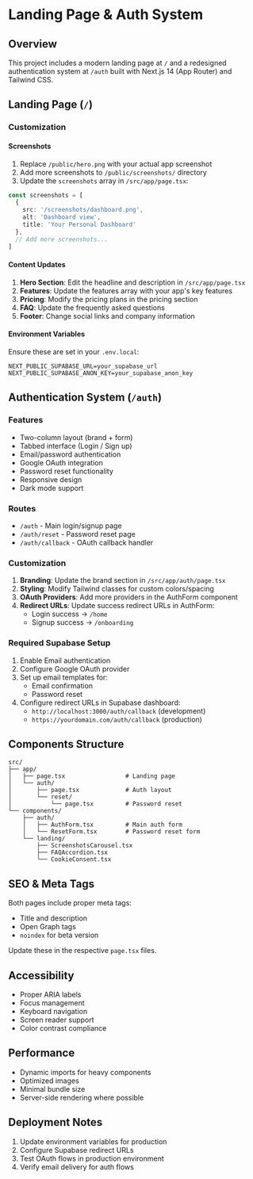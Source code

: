 # Landing Page & Auth System

## Overview

This project includes a modern landing page at `/` and a redesigned authentication system at `/auth` built with Next.js 14 (App Router) and Tailwind CSS.

## Landing Page (`/`)

### Customization

#### Screenshots
1. Replace `/public/hero.png` with your actual app screenshot
2. Add more screenshots to `/public/screenshots/` directory
3. Update the `screenshots` array in `/src/app/page.tsx`:

```typescript
const screenshots = [
  {
    src: '/screenshots/dashboard.png',
    alt: 'Dashboard view',
    title: 'Your Personal Dashboard'
  },
  // Add more screenshots...
]
```

#### Content Updates
1. **Hero Section**: Edit the headline and description in `/src/app/page.tsx`
2. **Features**: Update the features array with your app's key features
3. **Pricing**: Modify the pricing plans in the pricing section
4. **FAQ**: Update the frequently asked questions
5. **Footer**: Change social links and company information

#### Environment Variables
Ensure these are set in your `.env.local`:
```
NEXT_PUBLIC_SUPABASE_URL=your_supabase_url
NEXT_PUBLIC_SUPABASE_ANON_KEY=your_supabase_anon_key
```

## Authentication System (`/auth`)

### Features
- Two-column layout (brand + form)
- Tabbed interface (Login / Sign up)
- Email/password authentication
- Google OAuth integration
- Password reset functionality
- Responsive design
- Dark mode support

### Routes
- `/auth` - Main login/signup page
- `/auth/reset` - Password reset page
- `/auth/callback` - OAuth callback handler

### Customization
1. **Branding**: Update the brand section in `/src/app/auth/page.tsx`
2. **Styling**: Modify Tailwind classes for custom colors/spacing
3. **OAuth Providers**: Add more providers in the AuthForm component
4. **Redirect URLs**: Update success redirect URLs in AuthForm:
   - Login success → `/home`
   - Signup success → `/onboarding`

### Required Supabase Setup
1. Enable Email authentication
2. Configure Google OAuth provider
3. Set up email templates for:
   - Email confirmation
   - Password reset
4. Configure redirect URLs in Supabase dashboard:
   - `http://localhost:3000/auth/callback` (development)
   - `https://yourdomain.com/auth/callback` (production)

## Components Structure

```
src/
├── app/
│   ├── page.tsx                 # Landing page
│   └── auth/
│       ├── page.tsx             # Auth layout
│       └── reset/
│           └── page.tsx         # Password reset
└── components/
    ├── auth/
    │   ├── AuthForm.tsx         # Main auth form
    │   └── ResetForm.tsx        # Password reset form
    └── landing/
        ├── ScreenshotsCarousel.tsx
        ├── FAQAccordion.tsx
        └── CookieConsent.tsx
```

## SEO & Meta Tags

Both pages include proper meta tags:
- Title and description
- Open Graph tags
- `noindex` for beta version

Update these in the respective `page.tsx` files.

## Accessibility

- Proper ARIA labels
- Focus management
- Keyboard navigation
- Screen reader support
- Color contrast compliance

## Performance

- Dynamic imports for heavy components
- Optimized images
- Minimal bundle size
- Server-side rendering where possible

## Deployment Notes

1. Update environment variables for production
2. Configure Supabase redirect URLs
3. Test OAuth flows in production environment
4. Verify email delivery for auth flows